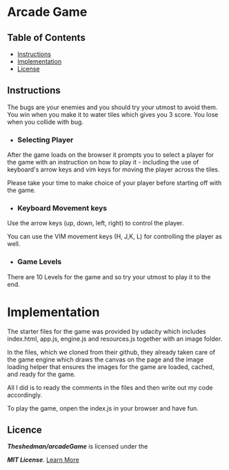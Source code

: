# Arcade Game
## Table of Contents

* [Instructions](#instructions)
* [Implementation](#implementation)
* [License](#license)

## Instructions
The bugs are your enemies and you should try your utmost to avoid them.
You win when you make it to water tiles which gives you 3 score. You lose when you collide with bug.

* ### Selecting Player

After the game loads on the browser it prompts you to select a player for the game with an instruction on how to play it - including the use of keyboard's arrow keys and vim keys for moving the player across the tiles.

Please take your time to make choice of your player before starting off with the game.

* ### Keyboard Movement keys

Use the arrow keys (up, down, left, right) to control the player.

You can use the VIM movement keys (H, J,K, L) for controlling the player as well.

* ### Game Levels

There are 10 Levels for the game and so try your utmost to play it to the end.

# Implementation
The starter files for the game was provided by udacity which includes index.html, app.js, engine.js and resources.js together with an image folder.

In the files, which we cloned from their github, they already taken care of the game engine which draws the canvas on the page and the image loading helper that ensures the images for the game are loaded, cached, and ready for the game.

All I did is to ready the comments in the files and then write out my code accordingly.

To play the game, onpen the index.js in your browser and have fun.

## Licence
**_Theshedman/arcadeGame_**  is licensed under the

**_MIT License_**. [Learn More](LICENSE)